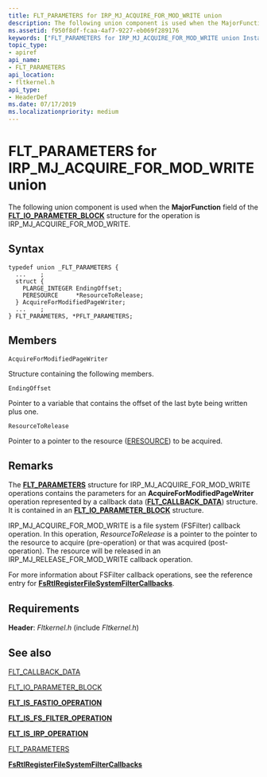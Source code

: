 ```yaml
---
title: FLT_PARAMETERS for IRP_MJ_ACQUIRE_FOR_MOD_WRITE union
description: The following union component is used when the MajorFunction field of the FLT_IO_PARAMETER_BLOCK structure for the operation is IRP_MJ_ACQUIRE_FOR_MOD_WRITE.
ms.assetid: f950f8df-fcaa-4af7-9227-eb069f289176
keywords: ["FLT_PARAMETERS for IRP_MJ_ACQUIRE_FOR_MOD_WRITE union Installable File System Drivers", "FLT_PARAMETERS union Installable File System Drivers", "PFLT_PARAMETERS union pointer Installable File System Drivers"]
topic_type:
- apiref
api_name:
- FLT_PARAMETERS
api_location:
- fltkernel.h
api_type:
- HeaderDef
ms.date: 07/17/2019
ms.localizationpriority: medium
---
```


# FLT_PARAMETERS for IRP_MJ_ACQUIRE_FOR_MOD_WRITE union

The following union component is used when the **MajorFunction** field of the [**FLT_IO_PARAMETER_BLOCK**](/windows-hardware/drivers/ddi/fltkernel/ns-fltkernel-_flt_io_parameter_block) structure for the operation is IRP_MJ_ACQUIRE_FOR_MOD_WRITE.

## Syntax

```ManagedCPlusPlus
typedef union _FLT_PARAMETERS {
  ...    ;
  struct {
    PLARGE_INTEGER EndingOffset;
    PERESOURCE     *ResourceToRelease;
  } AcquireForModifiedPageWriter;
  ...    ;
} FLT_PARAMETERS, *PFLT_PARAMETERS;
```

## Members

```AcquireForModifiedPageWriter```

Structure containing the following members.

```EndingOffset```

Pointer to a variable that contains the offset of the last byte being written plus one.

```ResourceToRelease```

Pointer to a pointer to the resource ([ERESOURCE](../kernel/eresource-structures.md)) to be acquired.

## Remarks

The [**FLT_PARAMETERS**](/windows-hardware/drivers/ddi/fltkernel/ns-fltkernel-_flt_parameters) structure for IRP_MJ_ACQUIRE_FOR_MOD_WRITE operations contains the parameters for an **AcquireForModifiedPageWriter** operation represented by a callback data ([**FLT_CALLBACK_DATA**](/windows-hardware/drivers/ddi/fltkernel/ns-fltkernel-_flt_callback_data)) structure. It is contained in an [**FLT_IO_PARAMETER_BLOCK**](/windows-hardware/drivers/ddi/fltkernel/ns-fltkernel-_flt_io_parameter_block) structure.

IRP_MJ_ACQUIRE_FOR_MOD_WRITE is a file system (FSFilter) callback operation. In this operation, *ResourceToRelease* is a pointer to the pointer to the resource to acquire (pre-operation) or that was acquired (post-operation). The resource will be released in an IRP_MJ_RELEASE_FOR_MOD_WRITE callback operation.

For more information about FSFilter callback operations, see the reference entry for [**FsRtlRegisterFileSystemFilterCallbacks**](/windows-hardware/drivers/ddi/ntifs/nf-ntifs-fsrtlregisterfilesystemfiltercallbacks).

## Requirements

**Header**: *Fltkernel.h* (include *Fltkernel.h*)


## See also

[FLT_CALLBACK_DATA](/windows-hardware/drivers/ddi/fltkernel/ns-fltkernel-_flt_callback_data)

[FLT_IO_PARAMETER_BLOCK](/windows-hardware/drivers/ddi/fltkernel/ns-fltkernel-_flt_io_parameter_block)

[**FLT_IS_FASTIO_OPERATION**](/windows-hardware/drivers/ddi/index)

[**FLT_IS_FS_FILTER_OPERATION**](/previous-versions/ff544648(v=vs.85))

[**FLT_IS_IRP_OPERATION**](/previous-versions/ff544654(v=vs.85))

[FLT_PARAMETERS](/windows-hardware/drivers/ddi/fltkernel/ns-fltkernel-_flt_parameters)

[**FsRtlRegisterFileSystemFilterCallbacks**](/windows-hardware/drivers/ddi/ntifs/nf-ntifs-fsrtlregisterfilesystemfiltercallbacks)